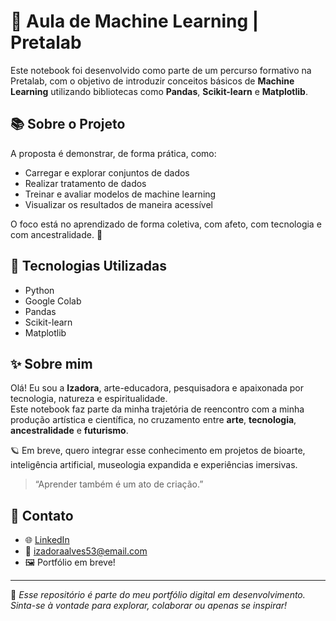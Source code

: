 # 🌱 Aula de Machine Learning | Pretalab

Este notebook foi desenvolvido como parte de um percurso formativo na Pretalab, com o objetivo de introduzir conceitos básicos de **Machine Learning** utilizando bibliotecas como **Pandas**, **Scikit-learn** e **Matplotlib**.

## 📚 Sobre o Projeto

A proposta é demonstrar, de forma prática, como:
- Carregar e explorar conjuntos de dados
- Realizar tratamento de dados
- Treinar e avaliar modelos de machine learning
- Visualizar os resultados de maneira acessível

O foco está no aprendizado de forma coletiva, com afeto, com tecnologia e com ancestralidade. 💫

## 🧠 Tecnologias Utilizadas
- Python
- Google Colab
- Pandas
- Scikit-learn
- Matplotlib

## ✨ Sobre mim

Olá! Eu sou a **Izadora**, arte-educadora, pesquisadora e apaixonada por tecnologia, natureza e espiritualidade.  
Este notebook faz parte da minha trajetória de reencontro com a minha produção artística e científica, no cruzamento entre **arte**, **tecnologia**, **ancestralidade** e **futurismo**.

🪐 Em breve, quero integrar esse conhecimento em projetos de bioarte, inteligência artificial, museologia expandida e experiências imersivas.

> “Aprender também é um ato de criação.”  

## 📌 Contato
- 🌐 [LinkedIn](https://www.linkedin.com/in/izadora-alves-)
- 📧 izadoraalves53@email.com 
- 🖼️ Portfólio em breve!

---

🌻 _Esse repositório é parte do meu portfólio digital em desenvolvimento. Sinta-se à vontade para explorar, colaborar ou apenas se inspirar!_


